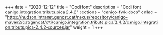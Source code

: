 +++
date        = "2020-12-12"
title       = "Codi font"
description = "Codi font canigo.integration.tributs.pica 2.4.2"
sections    = "canigo-fwk-docs"
enllac		= "https://hudson.intranet.gencat.cat/nexus/repository/canigo-maven2/cat/gencat/ctti/canigo.integration.tributs.pica/2.4.2/canigo.integration.tributs.pica-2.4.2-sources.jar"
weight		= 1
+++

